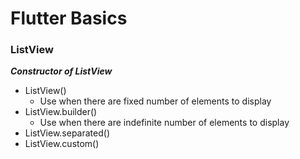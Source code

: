 # Flutter Basics

### ListView

**_Constructor of ListView_**

- ListView()
  - Use when there are fixed number of elements to display
- ListView.builder()
  - Use when there are indefinite number of elements to display
- ListView.separated()
- ListView.custom()
